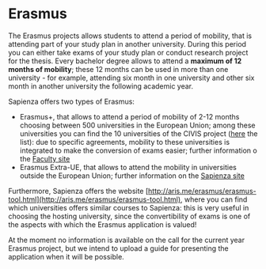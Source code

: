 # Erasmus

The Erasmus projects allows students to attend a period of mobility, that is attending part of your study plan in another university. During this period you can either take exams of your study plan or conduct research project for the thesis. Every bachelor degree allows to attend a **maximum of 12 months of mobility**; these 12 months can be used in more than one university - for example, attending six month in one university and other six month in another university the following academic year.

Sapienza offers two types of Erasmus:
- Erasmus+, that allows to attend a period of mobility of 2-12 months choosing between 500 universities in the European Union; among these universities you can find the 10 universities of the CIVIS project ([here](https://www.uniroma1.it/it/pagina/civis-universita-civica-europea) the list): due to specific agreements, mobility to these universities is integrated to make the conversion of exams easier; further information o the [Faculty site](https://i3s.web.uniroma1.it/en/erasmus-program)
- Erasmus Extra-UE, that allows to attend the mobility in universities outside the European Union; further information on the [Sapienza site](https://www.uniroma1.it/en/pagina/bilateral-agreement-scholarships-non-eu-mobility)

Furthermore, Sapienza offers the website [http://aris.me/erasmus/erasmus-tool.html](http://aris.me/erasmus/erasmus-tool.html), where you can find which universities offers similar courses to Sapienza: this is very useful in choosing the hosting university, since the convertibility of exams is one of the aspects with which the Erasmus application is valued!

At the moment no information is available on the call for the current year Erasmus project, but we intend to upload a guide for presenting the application when it will be possible.

